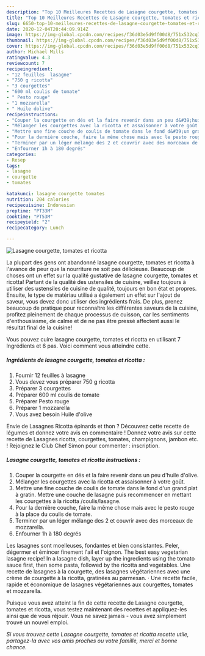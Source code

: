 ```yaml
---
description: "Top 10 Meilleures Recettes de Lasagne courgette, tomates et ricotta"
title: "Top 10 Meilleures Recettes de Lasagne courgette, tomates et ricotta"
slug: 6650-top-10-meilleures-recettes-de-lasagne-courgette-tomates-et-ricotta
date: 2020-12-04T20:44:09.914Z
image: https://img-global.cpcdn.com/recipes/f36d03e5d9ff00d8/751x532cq70/lasagne-courgette-tomates-et-ricotta-photo-principale-de-la-recette.jpg
thumbnail: https://img-global.cpcdn.com/recipes/f36d03e5d9ff00d8/751x532cq70/lasagne-courgette-tomates-et-ricotta-photo-principale-de-la-recette.jpg
cover: https://img-global.cpcdn.com/recipes/f36d03e5d9ff00d8/751x532cq70/lasagne-courgette-tomates-et-ricotta-photo-principale-de-la-recette.jpg
author: Michael Mills
ratingvalue: 4.3
reviewcount: 7
recipeingredient:
- "12 feuilles  lasagne"
- "750 g ricotta"
- "3 courgettes"
- "600 ml coulis de tomate"
- " Pesto rouge"
- "1 mozzarella"
- " Huile dolive"
recipeinstructions:
- "Couper la courgette en dés et la faire revenir dans un peu d&#39;huile d&#39;olive."
- "Mélanger les courgettes avec la ricotta et assaisonner à votre goût."
- "Mettre une fine couche de coulis de tomate dans le fond d&#39;un grand plat à gratin. Mettre une couche de lasagne puis recommencer en mettant les courgettes à la ricotta /coulis/lasagne."
- "Pour la dernière couche, faire la même chose mais avec le pesto rouge à la place du coulis de tomate."
- "Terminer par un léger mélange des 2 et couvrir avec des morceaux de mozzarella."
- "Enfourner 1h à 180 degrés"
categories:
- Resep
tags:
- lasagne
- courgette
- tomates

katakunci: lasagne courgette tomates 
nutrition: 204 calories
recipecuisine: Indonesian
preptime: "PT33M"
cooktime: "PT53M"
recipeyield: "2"
recipecategory: Lunch

---
```



![Lasagne courgette, tomates et ricotta](https://img-global.cpcdn.com/recipes/f36d03e5d9ff00d8/751x532cq70/lasagne-courgette-tomates-et-ricotta-photo-principale-de-la-recette.jpg)

La plupart des gens ont abandonné lasagne courgette, tomates et ricotta à l'avance de peur que la nourriture ne soit pas délicieuse. Beaucoup de choses ont un effet sur la qualité gustative de lasagne courgette, tomates et ricotta! Partant de la qualité des ustensiles de cuisine, veillez toujours à utiliser des ustensiles de cuisine de qualité, toujours en bon état et propres. Ensuite, le type de matériau utilisé a également un effet sur l'ajout de saveur, vous devez donc utiliser des ingrédients frais. De plus, prenez beaucoup de pratique pour reconnaître les différentes saveurs de la cuisine, profitez pleinement de chaque processus de cuisson, car les sentiments d'enthousiasme, de calme et de ne pas être pressé affectent aussi le résultat final de la cuisine!

<!--inarticleads1-->

Vous pouvez cuire lasagne courgette, tomates et ricotta en utilisant 7 Ingrédients et 6 pas. Voici comment vous atteindre cette.

##### Ingrédients de lasagne courgette, tomates et ricotta :

1. Fournir 12 feuilles à lasagne
1. Vous devez vous préparer 750 g ricotta
1. Préparer 3 courgettes
1. Préparer 600 ml coulis de tomate
1. Préparer  Pesto rouge
1. Préparer 1 mozzarella
1. Vous avez besoin  Huile d&#39;olive


Envie de Lasagnes Ricotta épinards et thon ? Découvrez cette recette de légumes et donnez votre avis en commentaire ! Donnez votre avis sur cette recette de Lasagnes ricotta, courgettes, tomates, champignons, jambon etc. ! Rejoignez le Club Chef Simon pour commenter : inscription. 

<!--inarticleads2-->

##### Lasagne courgette, tomates et ricotta instructions :

1. Couper la courgette en dés et la faire revenir dans un peu d&#39;huile d&#39;olive.
1. Mélanger les courgettes avec la ricotta et assaisonner à votre goût.
1. Mettre une fine couche de coulis de tomate dans le fond d&#39;un grand plat à gratin. Mettre une couche de lasagne puis recommencer en mettant les courgettes à la ricotta /coulis/lasagne.
1. Pour la dernière couche, faire la même chose mais avec le pesto rouge à la place du coulis de tomate.
1. Terminer par un léger mélange des 2 et couvrir avec des morceaux de mozzarella.
1. Enfourner 1h à 180 degrés


Les lasagnes sont moelleuses, fondantes et bien consistantes. Peler, dégermer et émincer finement l&#39;ail et l&#39;oignon. The best easy vegetarian lasagne recipe! In a lasagne dish, layer up the ingredients using the tomato sauce first, then some pasta, followed by the ricotta and vegetables. Une recette de lasagnes à la courgette, des lasagnes végétariennes avec une crème de courgette à la ricotta, gratinées au parmesan. · Une recette facile, rapide et économique de lasagnes végétariennes aux courgettes, tomates et mozzarella. 

<!--inarticleads1-->

<p>
Puisque vous avez atteint la fin de cette recette de Lasagne courgette, tomates et ricotta, vous testez maintenant des recettes et appliquez-les ainsi que de vous réjouir. Vous ne savez jamais - vous avez simplement trouvé un nouvel emploi.
</p>

<p>
<i>Si vous trouvez cette Lasagne courgette, tomates et ricotta recette utile, partagez-la avec vos amis proches ou votre famille, merci et bonne chance.</i>
</p>
